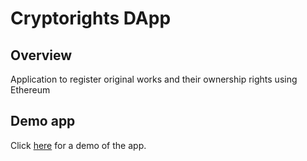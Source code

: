 # Cryptorights DApp

## Overview

Application to register original works and their ownership rights using Ethereum

## Demo app

Click [here](frontend/index.html) for a demo of the app.